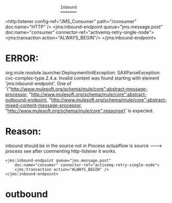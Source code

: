 							Inbound 
							=======
							
<flow name="jms.single.consumer.single.node.trigger"
		processingStrategy="synchronous">
 		<http:listener config-ref="JMS_Consumer" path="/consumer" doc:name="HTTP" /> 
		<jms:inbound-endpoint queue="jms.message.post"
			doc:name="consumer" connector-ref="activemq-retry-single-node">
           <jms:transaction action="ALWAYS_BEGIN"/>
		</jms:inbound-endpoint>
</flow>

ERROR:
======
org.mule.module.launcher.DeploymentInitException: SAXParseException: cvc-complex-type.2.4.a: Invalid
content was found starting with element 'jms:inbound-endpoint'.
One of '{"http://www.mulesoft.org/schema/mule/core":abstract-message-processor, 
"http://www.mulesoft.org/schema/mule/core":abstract-outbound-endpoint, 
"http://www.mulesoft.org/schema/mule/core":abstract-mixed-content-message-processor, 
"http://www.mulesoft.org/schema/mule/core":response}' is expected.

Reason:
======
inbound should be in the source not in 	Process
actualflow is source ---> process
see after commenting http-listener it works.

<flow name="jms.single.consumer.single.node.trigger"
	processingStrategy="synchronous">
<!-- 	<http:listener config-ref="JMS_Consumer" path="/consumer" -->
<!-- 		doc:name="HTTP" /> -->
	<jms:inbound-endpoint queue="jms.message.post"
		doc:name="consumer" connector-ref="activemq-retry-single-node">
		<jms:transaction action="ALWAYS_BEGIN" />
	</jms:inbound-endpoint>
</flow>

		
		

outbound
========

<flow name="response">
  <http:listener config-ref="JMS_Consumer" path="/consumer"  
  		doc:name="HTTP" />
  <jms:outbound-endpoint queue="jms.message.post"
		doc:name="consumer" connector-ref="activemq-retry-single-node">
		<jms:transaction action="ALWAYS_BEGIN" />
	</jms:outbound-endpoint>

</flow>
     

